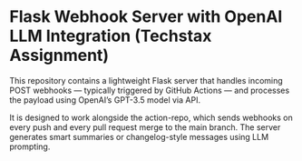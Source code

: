# Flask Webhook Server with OpenAI LLM Integration (Techstax Assignment)

This repository contains a lightweight Flask server that handles incoming POST webhooks — typically triggered by GitHub Actions — and processes the payload using OpenAI’s GPT-3.5 model via API.

It is designed to work alongside the action-repo, which sends webhooks on every push and every pull request merge to the main branch. The server generates smart summaries or changelog-style messages using LLM prompting.

